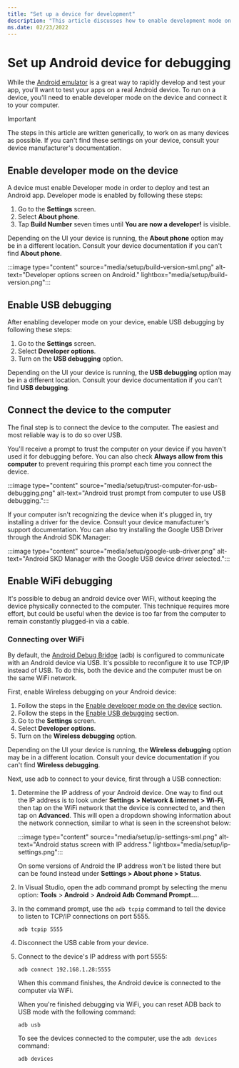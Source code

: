 ```yaml
---
title: "Set up a device for development"
description: "This article discusses how to enable development mode on an Android device so that you can deploy and debug a .NET MAUI application."
ms.date: 02/23/2022
---
```


# Set up Android device for debugging

While the [Android emulator](../emulator/debug-on-emulator.md) is a great way to rapidly develop and test your app, you'll want to test your apps on a real Android device. To run on a device, you'll need to enable developer mode on the device and connect it to your computer.

> [!IMPORTANT]
> The steps in this article are written generically, to work on as many devices as possible. If you can't find these settings on your device, consult your device manufacturer's documentation.

## Enable developer mode on the device

A device must enable Developer mode in order to deploy and test an Android app. Developer mode is enabled by following these steps:

01. Go to the **Settings** screen.
01. Select **About phone**.
01. Tap **Build Number** seven times until **You are now a developer!** is visible.

Depending on the UI your device is running, the **About phone** option may be in a different location. Consult your device documentation if you can't find **About phone**.

:::image type="content" source="media/setup/build-version-sml.png" alt-text="Developer options screen on Android." lightbox="media/setup/build-version.png":::

## Enable USB debugging

After enabling developer mode on your device, enable USB debugging by following these steps:

01. Go to the **Settings** screen.
01. Select **Developer options**.
01. Turn on the **USB debugging** option.

Depending on the UI your device is running, the **USB debugging** option may be in a different location. Consult your device documentation if you can't find **USB debugging**.

## Connect the device to the computer

The final step is to connect the device to the computer. The easiest and most reliable way is to do so over USB.

You'll receive a prompt to trust the computer on your device if you haven't used it for debugging before. You can also check **Always allow from this computer** to prevent requiring this prompt each time you connect the device.

:::image type="content" source="media/setup/trust-computer-for-usb-debugging.png" alt-text="Android trust prompt from computer to use USB debugging.":::

If your computer isn't recognizing the device when it's plugged in, try installing a driver for the device. Consult your device manufacturer's support documentation. You can also try installing the Google USB Driver through the Android SDK Manager:

:::image type="content" source="media/setup/google-usb-driver.png" alt-text="Android SKD Manager with the Google USB device driver selected.":::

## Enable WiFi debugging

It's possible to debug an android device over WiFi, without keeping the device physically connected to the computer. This technique requires more effort, but could be useful when the device is too far from the computer to remain constantly plugged-in via a cable.

### Connecting over WiFi

By default, the [Android Debug Bridge](https://developer.android.com/tools/help/adb.html) (adb) is configured to communicate with an Android device via USB. It's possible to reconfigure it to use TCP/IP instead of USB. To do this, both the device and the computer must be on the same WiFi network.

First, enable Wireless debugging on your Android device:

01. Follow the steps in the [Enable developer mode on the device](#enable-developer-mode-on-the-device) section.
01. Follow the steps in the [Enable USB debugging](#enable-usb-debugging) section.
01. Go to the **Settings** screen.
01. Select **Developer options**.
01. Turn on the **Wireless debugging** option.

Depending on the UI your device is running, the **Wireless debugging** option may be in a different location. Consult your device documentation if you can't find **Wireless debugging**.

Next, use adb to connect to your device, first through a USB connection:

01. Determine the IP address of your Android device. One way to find out the IP address is to look under **Settings > Network & internet > Wi-Fi**, then tap on the WiFi network that the device is connected to, and then tap on **Advanced**. This will open a dropdown showing information about the network connection, similar to what is seen in the screenshot below:

    :::image type="content" source="media/setup/ip-settings-sml.png" alt-text="Android status screen with IP address." lightbox="media/setup/ip-settings.png":::

    On some versions of Android the IP address won't be listed there but can be found instead under **Settings > About phone > Status**.

01. In Visual Studio, open the adb command prompt by selecting the menu option: **Tools** > **Android** > **Android Adb Command Prompt...**.

01. In the command prompt, use the `adb tcpip` command to tell the device to listen to TCP/IP connections on port 5555.

    ```command
    adb tcpip 5555
    ```

01. Disconnect the USB cable from your device.

01. Connect to the device's IP address with port 5555:

    ```command
    adb connect 192.168.1.28:5555
    ```

    When this command finishes, the Android device is connected to the computer via WiFi.

    When you're finished debugging via WiFi, you can reset ADB back to USB mode with the following command:

    ```command
    adb usb
    ```

    To see the devices connected to the computer, use the `adb devices` command:

    ```command
    adb devices
    ```
